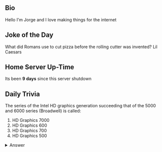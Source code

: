 ## Bio

Hello I'm Jorge and I love making things for the internet

## Joke of the Day

What did Romans use to cut pizza before the rolling cutter was invented? Lil Caesars

## Home Server Up-Time

Its been **9 days** since this server shutdown


## Daily Trivia

The series of the Intel HD graphics generation succeeding that of the 5000 and 6000 series (Broadwell) is called:
 1. HD Graphics 7000
 2. HD Graphics 600
 3. HD Graphics 700 
 4. HD Graphics 500

<details>
  <summary>Answer</summary>
  HD Graphics 500
</details>

